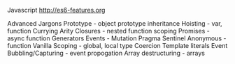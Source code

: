 Javascript
http://es6-features.org



Advanced Jargons
Prototype - object
prototype inheritance
Hoisting - var, function
Currying
Arity
Closures - nested function scoping
Promises - async function
Generators
Events -
Mutation
Pragma
Sentinel
Anonymous - function
Vanilla
Scoping - global, local
type Coercion
Template literals
Event Bubbling/Capturing - event propogation
Array destructuring - arrays
  
